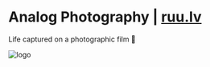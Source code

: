 # Analog Photography | [ruu.lv](https://ruu.lv) 

Life captured on a photographic film 📸

![logo](https://cdn.statically.io/img/ruu.lv/ui/img/logo/20191224-Poga-0001-Eyes-by-Janis-Rullis-1024x.jpg) 
